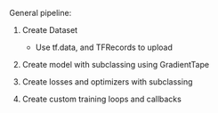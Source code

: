 General pipeline:

1) Create Dataset
    - Use tf.data, and TFRecords to upload

2) Create model with subclassing using GradientTape

3) Create losses and optimizers with subclassing

4) Create custom training loops and callbacks
